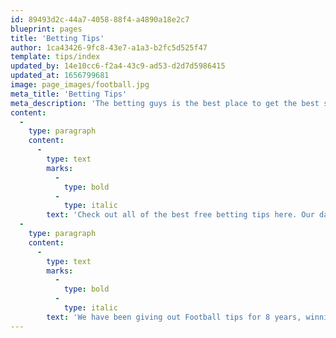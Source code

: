 ```yaml
---
id: 89493d2c-44a7-4058-88f4-a4890a18e2c7
blueprint: pages
title: 'Betting Tips'
author: 1ca43426-9fc8-43e7-a1a3-b2fc5d525f47
template: tips/index
updated_by: 14e10cc6-f2a4-43c9-ad53-d2d7d5986415
updated_at: 1656799681
image: page_images/football.jpg
meta_title: 'Betting Tips'
meta_description: 'The betting guys is the best place to get the best sports tips.'
content:
  -
    type: paragraph
    content:
      -
        type: text
        marks:
          -
            type: bold
          -
            type: italic
        text: 'Check out all of the best free betting tips here. Our daily sports tips are put together by our experienced team using previous stats & form.'
  -
    type: paragraph
    content:
      -
        type: text
        marks:
          -
            type: bold
          -
            type: italic
        text: 'We have been giving out Football tips for 8 years, winning some great bets each season.'
---
```

